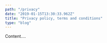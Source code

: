 ```yaml
---
path: "/privacy"
date: "2019-01-15T13:30:33.962Z"
title: "Privacy policy, terms and conditions"
type: "blog"
---
```



Content....